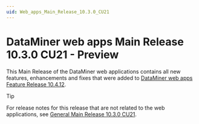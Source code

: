 ```yaml
---
uid: Web_apps_Main_Release_10.3.0_CU21
---
```


# DataMiner web apps Main Release 10.3.0 CU21 - Preview

This Main Release of the DataMiner web applications contains all new features, enhancements and fixes that were added to [DataMiner web apps Feature Release 10.4.12](xref:Web_apps_Feature_Release_10.4.12).

> [!TIP]
> For release notes for this release that are not related to the web applications, see [General Main Release 10.3.0 CU21](xref:General_Main_Release_10.3.0_CU21).
